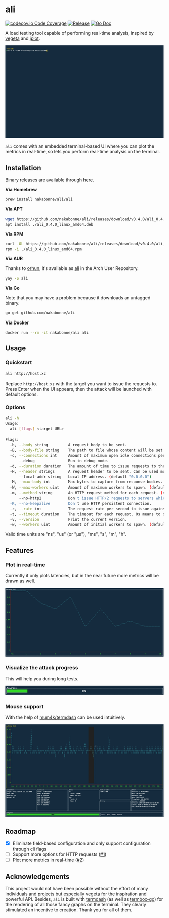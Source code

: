 # ali
[![codecov.io Code Coverage](https://img.shields.io/codecov/c/github/nakabonne/ali.svg)](https://codecov.io/github/nakabonne/ali?branch=master)
[![Release](https://img.shields.io/github/release/nakabonne/ali.svg?color=orange)](https://github.com/nakabonne/ali/releases/latest)
[![Go Doc](https://img.shields.io/badge/godoc-reference-blue.svg)](http://godoc.org/github.com/nakabonne/ali)

A load testing tool capable of performing real-time analysis, inspired by [vegeta](https://github.com/tsenart/vegeta) and [jplot](https://github.com/rs/jplot).

![Screenshot](images/demo.gif)

`ali` comes with an embedded terminal-based UI where you can plot the metrics in real-time, so lets you perform real-time analysis on the terminal.

## Installation

Binary releases are available through [here](https://github.com/nakabonne/ali/releases).

**Via Homebrew**

```bash
brew install nakabonne/ali/ali
```

**Via APT**

```bash
wget https://github.com/nakabonne/ali/releases/download/v0.4.0/ali_0.4.0_linux_amd64.deb
apt install ./ali_0.4.0_linux_amd64.deb
```

**Via RPM**

```bash
curl -OL https://github.com/nakabonne/ali/releases/download/v0.4.0/ali_0.4.0_linux_amd64.rpm
rpm -i ./ali_0.4.0_linux_amd64.rpm
```

**Via AUR**

Thanks to [orhun](https://github.com/orhun), it's available as [ali](https://aur.archlinux.org/packages/ali) in the Arch User Repository.
```bash
yay -S ali
```

**Via Go**

Note that you may have a problem because it downloads an untagged binary.
```bash
go get github.com/nakabonne/ali
```

**Via Docker**

```bash
docker run --rm -it nakabonne/ali ali
```

## Usage
### Quickstart

```bash
ali http://host.xz
```
Replace `http://host.xz` with the target you want to issue the requests to.
Press Enter when the UI appears, then the attack will be launched with default options.

### Options

```bash
ali -h
Usage:
  ali [flags] <target URL>

Flags:
  -b, --body string         A request body to be sent.
  -B, --body-file string    The path to file whose content will be set as the http request body.
  -c, --connections int     Amount of maximum open idle connections per target host (default 10000)
      --debug               Run in debug mode.
  -d, --duration duration   The amount of time to issue requests to the targets. Give 0s for an infinite attack. (default 10s)
  -H, --header strings      A request header to be sent. Can be used multiple times to send multiple headers.
      --local-addr string   Local IP address. (default "0.0.0.0")
  -M, --max-body int        Max bytes to capture from response bodies. Give -1 for no limit. (default -1)
  -W, --max-workers uint    Amount of maximum workers to spawn. (default 18446744073709551615)
  -m, --method string       An HTTP request method for each request. (default "GET")
      --no-http2            Don't issue HTTP/2 requests to servers which support it.
  -K, --no-keepalive        Don't use HTTP persistent connection.
  -r, --rate int            The request rate per second to issue against the targets. Give 0 then it will send requests as fast as possible. (default 50)
  -t, --timeout duration    The timeout for each request. 0s means to disable timeouts. (default 30s)
  -v, --version             Print the current version.
  -w, --workers uint        Amount of initial workers to spawn. (default 10)
```

Valid time units are "ns", "us" (or "µs"), "ms", "s", "m", "h".

## Features

### Plot in real-time
Currently it only plots latencies, but in the near future more metrics will be drawn as well.

![Screenshot](images/real-time.gif)

### Visualize the attack progress
This will help you during long tests.

![Screenshot](images/progress.gif)

### Mouse support
With the help of [mum4k/termdash](https://github.com/mum4k/termdash) can be used intuitively.

![Screenshot](images/mouse-support.gif)

## Roadmap
- [x] Eliminate field-based configuration and only support configuration through cli flags
- [ ] Support more options for HTTP requests ([#1](https://github.com/nakabonne/ali/issues/1))
- [ ] Plot more metrics in real-time ([#2](https://github.com/nakabonne/ali/issues/2))

## Acknowledgements
This project would not have been possible without the effort of many individuals and projects but especially [vegeta](https://github.com/tsenart/vegeta) for the inspiration and powerful API.
Besides, `ali` is built with [termdash](https://github.com/mum4k/termdash) (as well as [termbox-go](https://github.com/nsf/termbox-go)) for the rendering of all those fancy graphs on the terminal.
They clearly stimulated an incentive to creation. Thank you for all of them.
